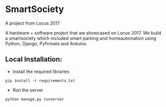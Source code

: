 # SmartSociety
A project from Locus 2017

A hardware + software project that we showcased on Locus 2017. We build a smartsociety which included smart parking and homeautomation 
using Python, Django, Pyfirmata and Arduino.

## Local Installation:
- Install the required libraries
```shell
pip install -r requirements.txt
```

- Run the server
```
python manage.py runserver
```